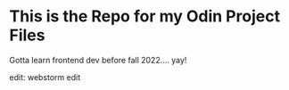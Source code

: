 # This is the Repo for my Odin Project Files

Gotta learn frontend dev before fall 2022.... yay!

edit: webstorm edit
